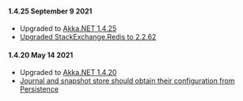 #### 1.4.25 September 9 2021 ####
* Upgraded to [Akka.NET 1.4.25](https://github.com/akkadotnet/akka.net/releases/tag/1.4.25)
* [Upgraded StackExchange.Redis to 2.2.62](https://github.com/akkadotnet/Akka.Persistence.Redis/pull/154)

#### 1.4.20 May 14 2021 ####

* Upgraded to [Akka.NET 1.4.20](https://github.com/akkadotnet/akka.net/releases/tag/1.4.20)
* [Journal and snapshot store should obtain their configuration from Persistence](https://github.com/akkadotnet/Akka.Persistence.Redis/pull/147)
